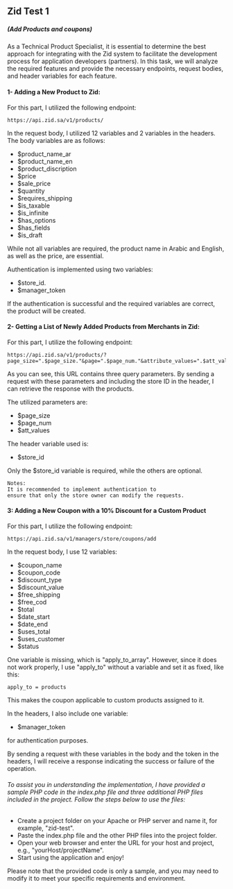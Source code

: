 ## Zid Test 1 
##### (Add Products and coupons)
As a Technical Product Specialist, it is essential to determine the best approach for integrating with the Zid system to facilitate the development process for application developers (partners). In this task, we will analyze the required features and provide the necessary endpoints, request bodies, and header variables for each feature.

#### 1- Adding a New Product to Zid:
 
For this part, I utilized the following endpoint:

    https://api.zid.sa/v1/products/

In the request body, I utilized 12 variables and 2 variables in the headers. The body variables are as follows:


* $product_name_ar 
* $product_name_en 
* $product_discription 
* $price 
* $sale_price 
* $quantity 
* $requires_shipping
* $is_taxable
* $is_infinite 
* $has_options 
* $has_fields
* $is_draft

While not all variables are required, the product name in Arabic and English, as well as the price, are essential.

Authentication is implemented using two variables:

* $store_id.
* $manager_token

If the authentication is successful and the required variables are correct, the product will be created.

#### 2- Getting a List of Newly Added Products from Merchants in Zid:

For this part, I utilize the following endpoint:

    https://api.zid.sa/v1/products/?page_size=".$page_size."&page=".$page_num."&attribute_values=".$att_values

As you can see, this URL contains three query parameters. By sending a request with these parameters and including the store ID in the header, I can retrieve the response with the products.

The utilized parameters are:

* $page_size
* $page_num
* $att_values

The header variable used is:

* $store_id

Only the $store_id variable is required, while the others are optional.

    Notes:
    It is recommended to implement authentication to
    ensure that only the store owner can modify the requests.


#### 3: Adding a New Coupon with a 10% Discount for a Custom Product

For this part, I utilize the following endpoint:

    https://api.zid.sa/v1/managers/store/coupons/add

In the request body, I use 12 variables:

* $coupon_name 
* $coupon_code 
* $discount_type 
* $discount_value 
* $free_shipping 
* $free_cod
* $total 
* $date_start
* $date_end 
* $uses_total 
* $uses_customer 
* $status 

One variable is missing, which is "apply_to_array". However, since it does not work properly, I use "apply_to" without a variable and set it as fixed, like this:

    apply_to = products

This makes the coupon applicable to custom products assigned to it.

In the headers, I also include one variable:

* $manager_token

for authentication purposes.

By sending a request with these variables in the body and the token in the headers, I will receive a response indicating the success or failure of the operation.

###### To assist you in understanding the implementation, I have provided a sample PHP code in the index.php file and three additional PHP files included in the project. Follow the steps below to use the files:

* Create a project folder on your Apache or PHP server and name it, for example, "zid-test".
* Paste the index.php file and the other PHP files into the project folder.
* Open your web browser and enter the URL for your host and project, e.g., "yourHost/projectName".
* Start using the application and enjoy!

Please note that the provided code is only a sample, and you may need to modify it to meet your specific requirements and environment.